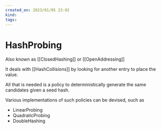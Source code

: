 ```yaml
---
created_on: 2023/01/05 23:02
kind:
tags:
---
```


# HashProbing

Also known as [[ClosedHashing]] or  [[OpenAddressing]]

It deals with [[HashCollisions]] by looking for another entry to place the value.

All that is needed is a policy to deterministically generate the same candidates given a seed hash.

Various implementations of such policies can be devised, such as

* LinearProbing
* QuadraticProbing
* DoubleHashing
